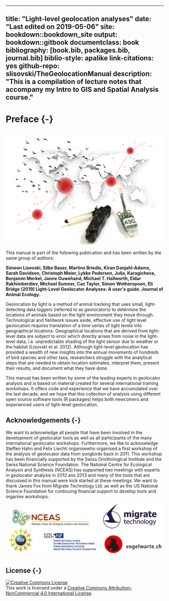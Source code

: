 
--- 
title: "Light-level geolocation analyses"
date: "Last edited on 2019-05-06"
site: bookdown::bookdown_site
output: bookdown::gitbook
documentclass: book
bibliography: [book.bib, packages.bib, journal.bib]
biblio-style: apalike
link-citations: yes
github-repo: slisovski/TheGeolocationManual
description: "This is a compilation of lecture notes that accompany my Intro to GIS and Spatial Analysis course."
---

# Preface {-}

<img src="images/front.png" style="display: block; margin: auto;" />

This manual is part of the following publication and has been written by the same group of authors:

**Simeon Lisovski, Silke Bauer, Martins Briedis, Kiran Danjahl-Adams, Sarah Davidson, Christoph Meier, Lykke Pedersen, Julia, Karagicheva, Benjamin Merkel, Janne Ouwehand, Michael T. Hallworth, Eldar Rakhimberdiev, Michael Sumner, Caz Taylor, Simon Wotherspoon, Eli Bridge (2019) Light-Level Geolocator Analyses: A user's guide. Journal of Animal Ecology.**


Geolocation by light is a method of animal tracking that uses small, light-detecting data loggers (referred to as geolocators) to determine the locations of animals based on the light environment they move through. Technological and fieldwork issues aside, effective use of light level geolocation requires translation of a time series of light levels into geographical locations. Geographical locations that are derived from light-level data are subject to error which directly arises from noise in the light-level data, i.e. unpredictable shading of the light sensor due to weather or the habitat (Lisovski et al. 2012). Although light-level geolocation has provided a wealth of new insights into the annual movements of hundreds of bird species and other taxa, researchers struggle with the analytical steps that are needed to obtain location estimates, interpret them, present their results, and document what they have done.

This manual has been written by some of the leading experts in geolocator analysis and is based on material created for several international training workshops. It offers code and experience that we have accumulated over the last decade, and we hope that this collection of analysis using different open source software tools (R packages) helps both newcomers and experienced users of light-level geolocation.


## Acknowledgements {-}

We want to acknowledge all people that have been involved in the development of geolocator tools as well as all participants of the many international geolocator workshops. Furthermore, we like to acknowledge Steffen Hahn and Felix Liechti organisewho organised a first workshop of the analysis of geolocator data from songbirds back in 2011. This workshop has been financially supported by the Swiss Ornithological Institute and the Swiss National Science Foundation. The National Centre for Ecological Analysis and Synthesis (NCEAS) has supported two meetings with experts in geolocator analysis in 2012 ans 2013 and many of the tools that are discussed in this manual were kick started at these meetings. We want to thank James Fox from Migrate Technology Ltd. as well as the US National Science Foundation for contiouing financial support to develop tools and organise workshops.

<img src="images/Ackn.jpg" style="display: block; margin: auto;" />



## License {-}

<a rel="license" href="http://creativecommons.org/licenses/by-nc/4.0/"><img alt="Creative Commons License" style="border-width:0" src="https://i.creativecommons.org/l/by-nc/4.0/88x31.png" /></a><br />This work is licensed under a <a rel="license" href="http://creativecommons.org/licenses/by-nc/4.0/">Creative Commons Attribution-NonCommercial 4.0 International License</a>.
